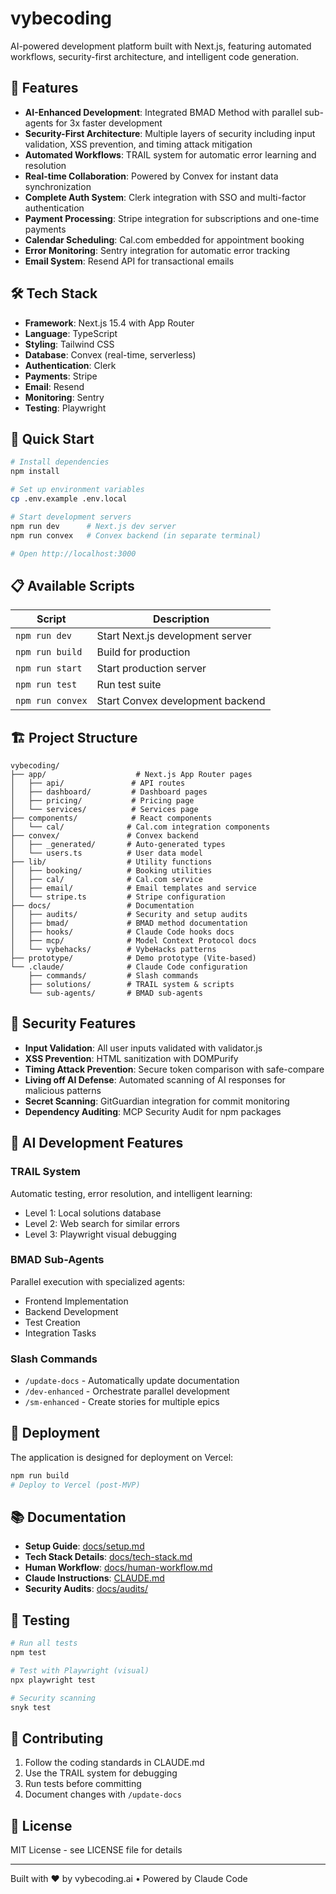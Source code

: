 # vybecoding

AI-powered development platform built with Next.js, featuring automated workflows, security-first architecture, and intelligent code generation.

## 🚀 Features

- **AI-Enhanced Development**: Integrated BMAD Method with parallel sub-agents for 3x faster development
- **Security-First Architecture**: Multiple layers of security including input validation, XSS prevention, and timing attack mitigation
- **Automated Workflows**: TRAIL system for automatic error learning and resolution
- **Real-time Collaboration**: Powered by Convex for instant data synchronization
- **Complete Auth System**: Clerk integration with SSO and multi-factor authentication
- **Payment Processing**: Stripe integration for subscriptions and one-time payments
- **Calendar Scheduling**: Cal.com embedded for appointment booking
- **Error Monitoring**: Sentry integration for automatic error tracking
- **Email System**: Resend API for transactional emails

## 🛠️ Tech Stack

- **Framework**: Next.js 15.4 with App Router
- **Language**: TypeScript
- **Styling**: Tailwind CSS
- **Database**: Convex (real-time, serverless)
- **Authentication**: Clerk
- **Payments**: Stripe
- **Email**: Resend
- **Monitoring**: Sentry
- **Testing**: Playwright

## 🏃 Quick Start

```bash
# Install dependencies
npm install

# Set up environment variables
cp .env.example .env.local

# Start development servers
npm run dev      # Next.js dev server
npm run convex   # Convex backend (in separate terminal)

# Open http://localhost:3000
```

## 📋 Available Scripts

| Script | Description |
|--------|-------------|
| `npm run dev` | Start Next.js development server |
| `npm run build` | Build for production |
| `npm run start` | Start production server |
| `npm run test` | Run test suite |
| `npm run convex` | Start Convex development backend |

## 🏗️ Project Structure

```
vybecoding/
├── app/                    # Next.js App Router pages
│   ├── api/               # API routes
│   ├── dashboard/         # Dashboard pages
│   ├── pricing/           # Pricing page
│   └── services/          # Services page
├── components/            # React components
│   └── cal/              # Cal.com integration components
├── convex/               # Convex backend
│   ├── _generated/       # Auto-generated types
│   └── users.ts          # User data model
├── lib/                  # Utility functions
│   ├── booking/          # Booking utilities
│   ├── cal/              # Cal.com service
│   ├── email/            # Email templates and service
│   └── stripe.ts         # Stripe configuration
├── docs/                 # Documentation
│   ├── audits/           # Security and setup audits
│   ├── bmad/             # BMAD method documentation
│   ├── hooks/            # Claude Code hooks docs
│   ├── mcp/              # Model Context Protocol docs
│   └── vybehacks/        # VybeHacks patterns
├── prototype/            # Demo prototype (Vite-based)
└── .claude/              # Claude Code configuration
    ├── commands/         # Slash commands
    ├── solutions/        # TRAIL system & scripts
    └── sub-agents/       # BMAD sub-agents
```

## 🔐 Security Features

- **Input Validation**: All user inputs validated with validator.js
- **XSS Prevention**: HTML sanitization with DOMPurify
- **Timing Attack Prevention**: Secure token comparison with safe-compare
- **Living off AI Defense**: Automated scanning of AI responses for malicious patterns
- **Secret Scanning**: GitGuardian integration for commit monitoring
- **Dependency Auditing**: MCP Security Audit for npm packages

## 🤖 AI Development Features

### TRAIL System
Automatic testing, error resolution, and intelligent learning:
- Level 1: Local solutions database
- Level 2: Web search for similar errors
- Level 3: Playwright visual debugging

### BMAD Sub-Agents
Parallel execution with specialized agents:
- Frontend Implementation
- Backend Development
- Test Creation
- Integration Tasks

### Slash Commands
- `/update-docs` - Automatically update documentation
- `/dev-enhanced` - Orchestrate parallel development
- `/sm-enhanced` - Create stories for multiple epics

## 🚀 Deployment

The application is designed for deployment on Vercel:

```bash
npm run build
# Deploy to Vercel (post-MVP)
```

## 📚 Documentation

- **Setup Guide**: [docs/setup.md](docs/setup.md)
- **Tech Stack Details**: [docs/tech-stack.md](docs/tech-stack.md)
- **Human Workflow**: [docs/human-workflow.md](docs/human-workflow.md)
- **Claude Instructions**: [CLAUDE.md](CLAUDE.md)
- **Security Audits**: [docs/audits/](docs/audits/)

## 🧪 Testing

```bash
# Run all tests
npm test

# Test with Playwright (visual)
npx playwright test

# Security scanning
snyk test
```

## 🤝 Contributing

1. Follow the coding standards in CLAUDE.md
2. Use the TRAIL system for debugging
3. Run tests before committing
4. Document changes with `/update-docs`

## 📄 License

MIT License - see LICENSE file for details

---

Built with ❤️ by vybecoding.ai • Powered by Claude Code